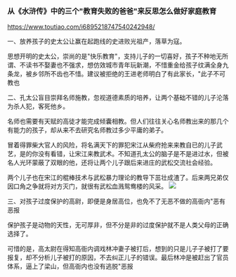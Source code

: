 ### 从《水浒传》中的三个"教育失败的爸爸"来反思怎么做好家庭教育
https://www.toutiao.com/i6895218747540242948/

一、放养孩子的史太公让赢在起跑线的史进败光祖产，落草为寇。

思想开明的史太公，崇尚的是"快乐教育"，支持儿子的一切喜好，孩子不种地无所谓、不读书不娶妻也不强求，想仿效城市青年玩新潮，不惜重金给孩子纹满全身九条龙，被乡邻所不齿也不惜。建议被拒绝的王进老师明白了有此家长，"此子不可教也

二、孔太公盲目崇拜名师施教，忽视道德素质的培养，让两个基础不错的儿子沦落为杀人犯，客死他乡。

名师也需要有天赋的高徒才能完成倾囊相教。但人们往往关心名师教出来的那几个有能力的孩子，却从来不去研究名师教过多少平庸的弟子。

冒着得罪柴大官人的风险，将名满天下的罪犯宋江从柴府抢来来教自已的儿子武艺，是的你没有看错，让宋江来教武术。不知道孔太公的脑子是不是进过水，但被名人光环蒙蔽了双眼的他，还将让两个儿子跟后来进庄的武松交流社会经验。

两个儿子也在宋江的棍棒技术与武松暴力理论的教导下茁壮成渣了。后来两兄弟仅因口角之争就将对方灭门，就很有武松血溅鸳鸯楼的风采。
![](https://p6-tt.byteimg.com/origin/pgc-image/195e79f5660b45838848d9b58559e8ca)

三、对孩子过度保护的高尉，即便是身居高位，也免不了无恶不做的高衙内"恶有恶报

保护孩子是动物的天性，无可厚非，但不分是非的过度保护就不是人类父母的正确选择了。

可惜的是，高太尉在得知高衙内调戏林冲妻子被打后，想到的只是儿子子被打了要报复，却不分析儿子被打的原因，不去纠正儿子的错误。最后林冲是被赶出了官员体系，逼上了梁山，但高衙内也没有逃脱"恶报
